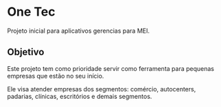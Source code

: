 # One Tec

Projeto inicial para aplicativos gerencias para MEI.

## Objetivo 

Este projeto tem como prioridade servir como ferramenta para pequenas empresas que estão no seu início.

Ele visa atender empresas dos segmentos: comércio, autocenters, padarias, clínicas, escritórios e demais segmentos.
